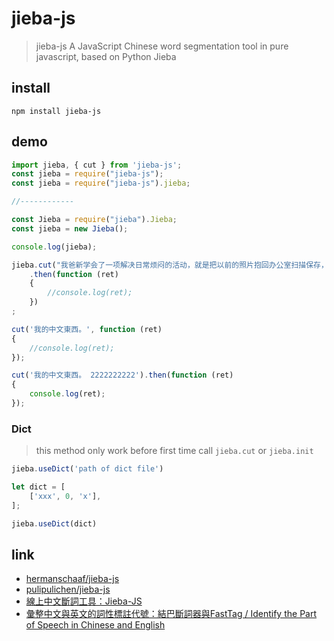 # jieba-js

> jieba-js A JavaScript Chinese word segmentation tool in pure javascript, based on Python Jieba

## install

`npm install jieba-js`

## demo

```ts
import jieba, { cut } from 'jieba-js';
const jieba = require("jieba-js");
const jieba = require("jieba-js").jieba;

//------------

const Jieba = require("jieba").Jieba;
const jieba = new Jieba();
```

```ts
console.log(jieba);

jieba.cut("我爸新学会了一项解决日常烦闷的活动，就是把以前的照片抱回办公室扫描保存，弄成电子版的。更无法接受的是，还居然放到网上来，时不时给我两张。\n这些积尘的化石居然突然重现，简直是招架不住。这个怀旧的阀门一旦打开，那就直到意识模糊都没停下来。")
	.then(function (ret)
	{
		//console.log(ret);
	})
;

cut('我的中文東西。', function (ret)
{
	//console.log(ret);
});

cut('我的中文東西。 2222222222').then(function (ret)
{
	console.log(ret);
});
```

### Dict

> this method only work before first time call `jieba.cut` or `jieba.init`

```ts
jieba.useDict('path of dict file')

let dict = [
    ['xxx', 0, 'x'],
];

jieba.useDict(dict)
```

## link

- [hermanschaaf/jieba-js](https://github.com/hermanschaaf/jieba-js)
- [pulipulichen/jieba-js](https://github.com/pulipulichen/jieba-js)
- [線上中文斷詞工具：Jieba-JS](http://blog.pulipuli.info/2017/03/jieba-js-online-chinese-analyzer-jieba.html)
- [彙整中文與英文的詞性標註代號：結巴斷詞器與FastTag / Identify the Part of Speech in Chinese and English](http://blog.pulipuli.info/2017/11/fasttag-identify-part-of-speech-in.html)

